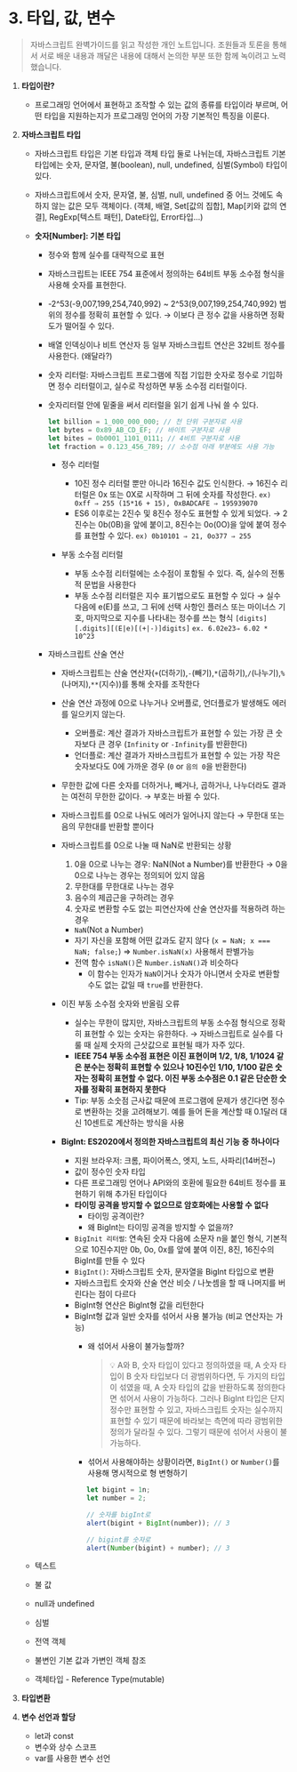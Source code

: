 # 3. 타입, 값, 변수

> 자바스크립트 완벽가이드를 읽고 작성한 개인 노트입니다. 조원들과 토론을 통해서 서로 배운 내용과 깨달은 내용에 대해서 논의한 부분 또한 함께 녹이려고 노력했습니다.
>
1. **타입이란?**
   - 프로그래밍 언어에서 표현하고 조작할 수 있는 값의 종류를 타입이라 부르며, 어떤 타입을 지원하는지가 프로그래밍 언어의 가장 기본적인 특징을 이룬다.

2. **자바스크립트 타입**
   - 자바스크립트 타입은 기본 타입과 객체 타입 둘로 나뉘는데, 자바스크립트 기본 타입에는 숫자, 문자열, 불(boolean), null, undefined, 심벌(Symbol) 타입이 있다.
   - 자바스크립트에서 숫자, 문자열, 불, 심벌, null, undefined 중 어느 것에도 속하지 않는 값은 모두 객체이다. (객체, 배열, Set[값의 집합], Map[키와 값의 연결], RegExp[텍스트 패턴], Date타입, Error타입...)

   - **숫자[Number]: 기본 타입**
      - 정수와 함께 실수를 대략적으로 표현
      - 자바스크립트는 IEEE 754 표준에서 정의하는 64비트 부동 소수점 형식을 사용해 숫자를 표현한다.
      - -2^53(-9,007,199,254,740,992) ~ 2^53(9,007,199,254,740,992) 범위의 정수를 정확히 표현할 수 있다. → 이보다 큰 정수 값을 사용하면 정확도가 떨어질 수 있다.
      - 배열 인덱싱이나 비트 연산자 등 일부 자바스크립트 연산은 32비트 정수를 사용한다. (왜달라?)
      - 숫자 리터럴: 자바스크립트 프로그램에 직접 기입한 숫자로 정수로 기입하면 정수 리터럴이고, 실수로 작성하면 부동 소수점 리터럴이다.
      - 숫자리터럴 안에 밑줄을 써서 리터럴을 읽기 쉽게 나눠 쓸 수 있다.

          ```jsx
          let billion = 1_000_000_000; // 천 단위 구분자로 사용
          let bytes = 0x89_AB_CD_EF; // 바이트 구분자로 사용
          let bites = 0b0001_1101_0111; // 4비트 구분자로 사용 
          let fraction = 0.123_456_789; // 소수점 아래 부분에도 사용 가능
          ```

         - 정수 리터럴
            - 10진 정수 리터럴 뿐만 아니라 16진수 값도 인식한다. → 16진수 리터럴은 0x 또는 0X로 시작하며 그 뒤에 숫자를 작성한다. `ex) 0xff ⇒ 255 (15*16 + 15), 0xBADCAFE ⇒ 195939070`
            - ES6 이후로는 2진수 및 8진수 정수도 표현할 수 있게 되었다. → 2진수는 0b(0B)을 앞에 붙이고, 8진수는 0o(0O)을 앞에 붙여 정수를 표현할 수 있다. `ex) 0b10101 ⇒ 21, 0o377 ⇒ 255`

         - 부동 소수점 리터럴
            - 부동 소수점 리터럴에는 소수점이 포함될 수 있다. 즉, 실수의 전통적 문법을 사용한다
            - 부동 소수점 리터럴은 지수 표기법으로도 표현할 수 있다 → 실수 다음에 e(E)를 쓰고, 그 뒤에 선택 사항인 플러스 또는 마이너스 기호, 마지막으로 지수를 나타내는 정수를 쓰는 형식 `[digits][.digits][(E|e)[(+|-)]digits]` `ex. 6.02e23⇒ 6.02 * 10^23`

      - 자바스크립트 산술 연산
         - 자바스크립트는 산술 연산자(`+`(더하기),`-`(빼기),`*`(곱하기),`/`(나누기),`%`(나머지),`**`(지수))를 통해 숫자를 조작한다
         - 산술 연산 과정에 0으로 나누거나 오버플로, 언더플로가 발생해도 에러를 일으키지 않는다.
            - 오버플로: 계산 결과가 자바스크립트가 표현할 수 있는 가장 큰 숫자보다 큰 경우  (`Infinity` or `-Infinity`를 반환한다)
            - 언더플로: 계산 결과가 자바스크립트가 표현할 수 있는 가장 작은 숫자보다도 0에 가까운 경우 (`0` or `음의 0`을 반환한다)

         - 무한한 값에 다른 숫자를 더하거나, 빼거나, 곱하거나, 나누더라도 결과는 여전히 무한한 값이다. → 부호는 바뀔 수 있다.
         - 자바스크립트를 0으로 나눠도 에러가 일어나지 않는다 → 무한대 또는 음의 무한대를 반환할 뿐이다
         - 자바스크립트를 0으로 나눌 때 NaN로 반환되는 상황
            1. 0을 0으로 나누는 경우: NaN(Not a Number)를 반환한다 → 0을 0으로 나누는 경우는 정의되어 있지 않음
            2. 무한대를 무한대로 나누는 경우
            3. 음수의 제곱근을 구하려는 경우
            4. 숫자로 변환할 수도 없는 피연산자에 산술 연산자를 적용하려 하는 경우

             - `NaN`(Not  a Number)
             - 자기 자신을 포함해 어떤 값과도 같지 않다 (`x = NaN; x === NaN; false;`) ⇒ `Number.isNaN(x)` 사용해서 판별가능
             - 전역 함수 `isNaN()`은 `Number.isNaN()`과 비슷하다
                 - 이 함수는 인자가 `NaN`이거나 숫자가 아니면서 숫자로 변환할 수도 없는 값일 때 `true`를 반환한다.

        - 이진 부동 소수점 숫자와 반올림 오류
            - 실수는 무한이 많지만, 자바스크립트의 부동 소수점 형식으로 정확히 표현할 수 있는 숫자는 유한하다. → 자바스크립트로 실수를 다룰 때 실제 숫자의 근삿값으로 표현될 때가 자주 있다.
            - **IEEE 754 부동 소수점 표현은 이진 표현이며 1/2, 1/8, 1/1024 같은 분수는 정확히 표현할 수 있으나 10진수인 1/10, 1/100 같은 숫자는 정확히 표현할 수 없다. 이진 부동 소수점은 0.1 같은 단순한 숫자를 정확히 표현하지 못한다**
            - Tip: 부동 소숫점 근사값 때문에 프로그램에 문제가 생긴다면 정수로 변환하는 것을 고려해보기. 예를 들어 돈을 계산할 때 0.1달러 대신 10센트로 계산하는 방식을 사용

        - **BigInt: ES2020에서 정의한 자바스크립트의 최신 기능 중 하나이다**
            - 지원 브라우저: 크롬, 파이어폭스, 엣지, 노드, 사파리(14버전~)
            - 값이 정수인 숫자 타입
            - 다른 프로그래밍 언어나 API와의 호환에 필요한 64비트 정수를 표현하기 위해 추가된 타입이다
            - **타이밍 공격을 방지할 수 없으므로 암호화에는 사용할 수 없다**
                - 타이밍 공격이란?
                - 왜 BigInt는 타이밍 공격을 방지할 수 없을까?
            - `BigInit 리터럴`:  연속된 숫자 다음에 소문자 n을 붙인 형식, 기본적으로 10진수지만 0b, 0o, 0x를 앞에 붙여 이진, 8진, 16진수의 BigInt를 만들 수 있다
            - `BigInt()`: 자바스크립트 숫자, 문자열을 BigInt 타입으로 변환
            - 자바스크립트 숫자와 산술 연산 비슷 / 나눗셈을 할 때 나머지를 버린다는 점이 다르다
            - BigInt형 연산은 BigInt형 값을 리턴한다
            - BigInt형 값과 일반 숫자를 섞어서 사용 불가능 (비교 연산자는 가능)
                - 왜 섞어서 사용이 불가능할까?
                    
                    > 💡 A와 B, 숫자 타입이 있다고 정의하였을 때, A 숫자 타입이 B 숫자 타입보다 더 광범위하다면, 두 가지의 타입이 섞였을 때, A 숫자 타입의 값을 반환하도록 정의한다면 섞어서 사용이 가능하다.
                    > 그러나 BigInt 타입은 단지 정수만 표현할 수 있고, 자바스크립트 숫자는 실수까지 표현할 수 있기 때문에 바라보는 측면에 따라 광범위한 정의가 달라질 수 있다. 그렇기 때문에 섞어서 사용이 불가능하다.
                
                - 섞어서 사용해야하는 상황이라면, `BigInt()` or `Number()`를 사용해 명시적으로 형 변형하기
                 ```jsx
                    let bigint = 1n;
                    let number = 2;
                    
                    // 숫자를 bigInt로 
                    alert(bigint + BigInt(number)); // 3
                    
                    // bigint를 숫자로 
                    alert(Number(bigint) + number); // 3
                 ```
   - 텍스트
   - 불 값
   - null과 undefined
   - 심벌
   - 전역 객체
   - 불변인 기본 값과 가변인 객체 참조
   - 객체타입 - Reference Type(mutable)

3. **타입변환**
4. **변수 선언과 할당**
   - let과 const
   - 변수와 상수 스코프
   - var를 사용한 변수 선언